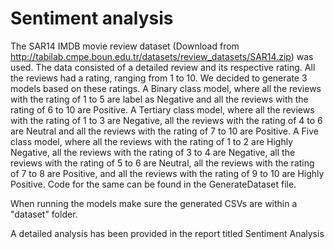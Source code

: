 # Sentiment analysis
The SAR14 IMDB movie review dataset (Download from http://tabilab.cmpe.boun.edu.tr/datasets/review_datasets/SAR14.zip) was used. The  data consisted of a detailed review and its respective rating. All the reviews had a rating, ranging
from 1 to 10. We decided to generate 3 models based on these ratings. A Binary class model, where all the reviews with the rating of 1 to 5 are label as Negative and all the
reviews with the rating of 6 to 10 are Positive. A Tertiary class model, where all the reviews with the rating of 1 to 3 are Negative, all the reviews
with the rating of 4 to 6 are Neutral and all the reviews with the rating of 7 to 10 are Positive. A Five class model, where all the reviews with the rating of 1 to 2 are Highly Negative, all the reviews
with the rating of 3 to 4 are Negative, all the reviews with the rating of 5 to 6 are Neutral, all the reviews with the rating of 7 to 8 are Positive, and all the reviews with the rating of 9 to 10 are Highly
Positive. Code for the same can be found in the GenerateDataset file. 

When running the models make sure the generated CSVs are within a "dataset" folder.

A detailed analysis has been provided in the report titled Sentiment Analysis
